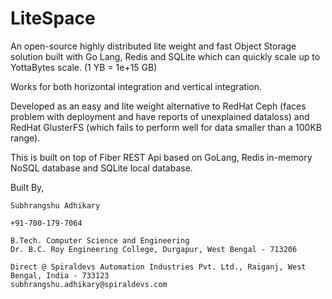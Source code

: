 # LiteSpace
An open-source highly distributed lite weight and fast Object Storage solution built with Go Lang, Redis and SQLite which can quickly scale up to YottaBytes scale. (1 YB = 1e+15 GB)

Works for both horizontal integration and vertical integration.

Developed as an easy and lite weight alternative to RedHat Ceph (faces problem with deployment and have reports of unexplained dataloss) and RedHat GlusterFS (which fails to perform well for data smaller than a 100KB range).

This is built on top of Fiber REST Api based on GoLang, Redis in-memory NoSQL database and SQLite local database.

Built By,
```
Subhrangshu Adhikary

+91-700-179-7064

B.Tech. Computer Science and Engineering
Dr. B.C. Roy Engineering College, Durgapur, West Bengal - 713206

Direct @ Spiraldevs Automation Industries Pvt. Ltd., Raiganj, West Bengal, India - 733123
subhrangshu.adhikary@spiraldevs.com
```